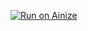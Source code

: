 [![Run on Ainize](https://ainize.ai/static/images/run_on_ainize_button.svg)](https://ainize.web.app/redirect?git_repo=github.com/psi1104/ainize-run-style-transfer)
